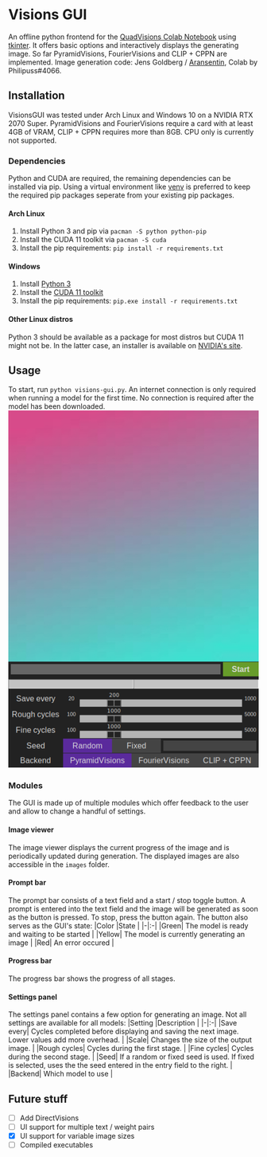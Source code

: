 # Visions GUI

An offline python frontend for the [QuadVisions Colab Notebook](https://colab.research.google.com/drive/1qgMT4-_kDIgZnNGMmrxmwzT3N6Ittw6B?usp=sharing#scrollTo=OOd34BtkuK63) using [tkinter](https://docs.python.org/3/library/tkinter.html).
It offers basic options and interactively displays the generating image. So far PyramidVisions, FourierVisions and CLIP + CPPN are implemented. Image generation code: Jens Goldberg / [Aransentin](https://https//twitter.com/aransentin), Colab by Philipuss#4066.

## Installation
VisionsGUI was tested under Arch Linux and Windows 10 on a NVIDIA RTX 2070 Super. PyramidVisions and FourierVisions require a card with at least 4GB of VRAM, CLIP + CPPN requires more than 8GB. CPU only is currently not supported.
### Dependencies
Python and CUDA are required, the remaining dependencies can be installed via pip. Using a virtual environment like [venv](https://docs.python.org/3/library/venv.html) is preferred to keep the required pip packages seperate from your existing pip packages.
#### Arch Linux
1) Install Python 3 and pip via `pacman -S python python-pip`
2) Install the CUDA 11 toolkit via `pacman -S cuda`
3) Install the pip requirements: `pip install -r requirements.txt`

#### Windows
1) Install [Python 3](https://www.python.org/downloads/windows/)
2) Install the [CUDA 11 toolkit](https://developer.nvidia.com/cuda-downloads?target_os=Windows&target_arch=x86_64)
3) Install the pip requirements: `pip.exe install -r requirements.txt`

#### Other Linux distros
Python 3 should be available as a package for most distros but CUDA 11 might not be. In the latter case, an installer is available on [NVIDIA's site](https://developer.nvidia.com/cuda-downloads?target_os=Linux).


## Usage
To start, run `python visions-gui.py`. An internet connection is only required when running a model for the first time. No connection is required after the model has been downloaded.
![alt text](docs/gui_start.png "The GUI")

### Modules
The GUI is made up of multiple modules which offer feedback to the user and allow to change a handful of settings.
#### Image viewer
The image viewer displays the current progress of the image and is periodically updated during generation. The displayed images are also accessible in the `images` folder.
#### Prompt bar
The prompt bar consists of a text field and a start / stop toggle button. A prompt is entered into the text field and the image will be generated as soon as the button is pressed. To stop, press the button again.
The button also serves as the GUI's state:
|Color |State |
|-|:-|
|Green| The model is ready and waiting to be started |
|Yellow| The model is currently generating an image |
|Red| An error occured |
#### Progress bar
The progress bar shows the progress of all stages.
#### Settings panel
The settings panel contains a few option for generating an image. Not all settings are available for all models:
|Setting |Description |
|-|:-|
|Save every| Cycles completed before displaying and saving the next image. Lower values add more overhead. |
|Scale| Changes the size of the output image. |
|Rough cycles| Cycles during the first stage. |
|Fine cycles| Cycles during the second stage. |
|Seed| If a random or fixed seed is used. If fixed is selected, uses the the seed entered in the entry field to the right. |
|Backend| Which model to use |

## Future stuff
- [ ] Add DirectVisions
- [ ] UI support for multiple text / weight pairs
- [x] UI support for variable image sizes
- [ ] Compiled executables
